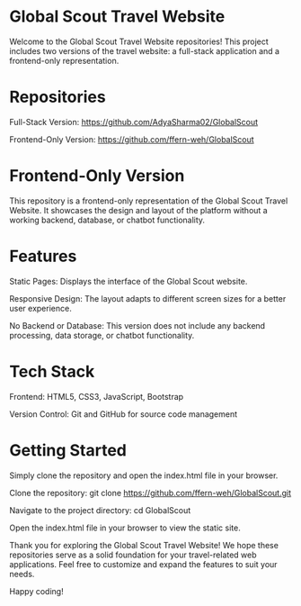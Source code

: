 # Global Scout Travel Website
Welcome to the Global Scout Travel Website repositories! This project includes two versions of the travel website: a full-stack application and a frontend-only representation.

# Repositories
Full-Stack Version: https://github.com/AdyaSharma02/GlobalScout

Frontend-Only Version: https://github.com/ffern-weh/GlobalScout

# Frontend-Only Version
This repository is a frontend-only representation of the Global Scout Travel Website. It showcases the design and layout of the platform without a working backend, database, or chatbot functionality.

# Features
Static Pages: Displays the interface of the Global Scout website.

Responsive Design: The layout adapts to different screen sizes for a better user experience.

No Backend or Database: This version does not include any backend processing, data storage, or chatbot functionality.

# Tech Stack
Frontend: HTML5, CSS3, JavaScript, Bootstrap

Version Control: Git and GitHub for source code management

# Getting Started
Simply clone the repository and open the index.html file in your browser.

Clone the repository:
git clone https://github.com/ffern-weh/GlobalScout.git

Navigate to the project directory:
cd GlobalScout

Open the index.html file in your browser to view the static site.

Thank you for exploring the Global Scout Travel Website! We hope these repositories serve as a solid foundation for your travel-related web applications. Feel free to customize and expand the features to suit your needs.

Happy coding!
